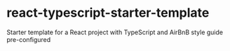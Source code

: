 # react-typescript-starter-template

Starter template for a React project with TypeScript and AirBnB style guide pre-configured
